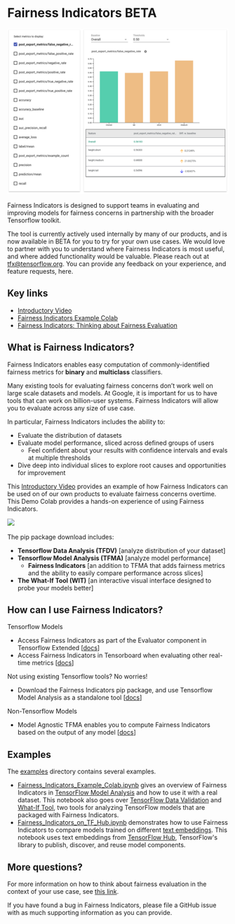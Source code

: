 # Fairness Indicators BETA 

![Fairness_Indicators](./images/fairnessIndicators.png)

Fairness Indicators is designed to support teams in evaluating and improving models for fairness concerns in partnership with the broader Tensorflow toolkit.  

The tool is currently actively used internally by many of our products, and is now available in BETA for you to try for your own use cases. We would love to partner with you to understand where Fairness Indicators is most useful, and where added functionality would be valuable. Please reach out at tfx@tensorflow.org. You can provide any feedback on your experience, and feature requests, here. 

## Key links
* [Introductory Video](https://www.youtube.com/watch?v=pHT-ImFXPQo)
* [Fairness Indicators Example Colab](https://github.com/tensorflow/fairness-indicators/blob/master/examples/Fairness_Indicators_Example_Colab.ipynb)
* [Fairness Indicators: Thinking about Fairness Evaluation](https://github.com/tensorflow/fairness-indicators/blob/master/documentation/guidance.md)

## What is Fairness Indicators? 
Fairness Indicators enables easy computation of commonly-identified fairness metrics for **binary** and **multiclass** classifiers. 

Many existing tools for evaluating fairness concerns don’t work well on large scale datasets and models. At Google, it is important for us to have tools that can work on billion-user systems. Fairness Indicators will allow you to evaluate across any size of use case. 

In particular, Fairness Indicators includes the ability to:

* Evaluate the distribution of datasets
* Evaluate model performance, sliced across defined groups of users
  * Feel confident about your results with confidence intervals and evals at multiple thresholds
* Dive deep into individual slices to explore root causes and opportunities for improvement

This [Introductory Video](https://www.youtube.com/watch?v=pHT-ImFXPQo) provides an example of how Fairness Indicators can be used on of our own products to evaluate fairness concerns overtime. This Demo Colab provides a hands-on experience of using Fairness Indicators.

[![](http://img.youtube.com/vi/pHT-ImFXPQo/0.jpg)](http://www.youtube.com/watch?v=pHT-ImFXPQo "")

The pip package download includes:

* **Tensorflow Data Analysis (TFDV)** \[analyze distribution of your dataset]
* **Tensorflow Model Analysis (TFMA)** \[analyze model performance]
  * **Fairness Indicators** \[an addition to TFMA that adds fairness metrics and the ability to easily compare performance across slices]
* **The What-If Tool (WIT)** \[an interactive visual interface designed to probe your models better]

## How can I use Fairness Indicators?
Tensorflow Models

* Access Fairness Indicators as part of the Evaluator component in Tensorflow Extended \[[docs](https://www.tensorflow.org/tfx/guide/evaluator)]
* Access Fairness Indicators in Tensorboard when evaluating other real-time metrics \[[docs](https://github.com/tensorflow/tensorboard/blob/master/docs/fairness-indicators.md)]

Not using existing Tensorflow tools? No worries!

* Download the Fairness Indicators pip package, and use Tensorflow Model Analysis as a standalone tool \[[docs](https://www.tensorflow.org/tfx/guide/fairness_indicators)]

Non-Tensorflow Models

* Model Agnostic TFMA enables you to compute Fairness Indicators based on the output of any model \[[docs](https://www.tensorflow.org/tfx/guide/fairness_indicators)]

## Examples

The [examples](https://github.com/tensorflow/fairness-indicators/tree/master/examples) directory contains several examples.

* [Fairness_Indicators_Example_Colab.ipynb](https://github.com/tensorflow/fairness-indicators/blob/master/examples/Fairness_Indicators_Example_Colab.ipynb) gives an overview of Fairness Indicators in [TensorFlow Model Analysis](https://www.tensorflow.org/tfx/guide/tfma) and how to use it with a real dataset. This notebook also goes over [TensorFlow Data Validation](https://www.tensorflow.org/tfx/data_validation/get_started) and [What-If Tool](https://pair-code.github.io/what-if-tool/), two tools for analyzing TensorFlow models that are packaged with Fairness Indicators.
* [Fairness_Indicators_on_TF_Hub.ipynb](https://github.com/tensorflow/fairness-indicators/blob/master/examples/Fairness_Indicators_on_TF_Hub_Text_Embeddings.ipynb) demonstrates how to use Fairness Indicators to compare models trained on different [text embeddings](https://en.wikipedia.org/wiki/Word_embedding). This notebook uses text embeddings from [TensorFlow Hub](https://www.tensorflow.org/hub), TensorFlow's library to publish, discover, and reuse model components.

## More questions?
For more information on how to think about fairness evaluation in the context of your use case, see [this link](https://github.com/tensorflow/fairness-indicators/blob/master/documentation/guidance.md).

If you have found a bug in Fairness Indicators, please file a GitHub issue with as much supporting information as you can provide. 
